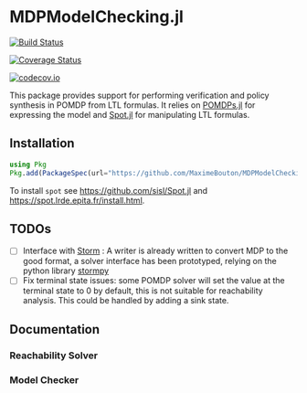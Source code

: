# MDPModelChecking.jl

[![Build Status](https://travis-ci.org/MaximeBouton/MDPModelChecking.jl.svg?branch=master)](https://travis-ci.org/MaximeBouton/MDPModelChecking.jl)

[![Coverage Status](https://coveralls.io/repos/MaximeBouton/MDPModelChecking.jl/badge.svg?branch=master&service=github)](https://coveralls.io/github/MaximeBouton/MDPModelChecking.jl?branch=master)

[![codecov.io](http://codecov.io/github/MaximeBouton/MDPModelChecking.jl/coverage.svg?branch=master)](http://codecov.io/github/MaximeBouton/MDPModelChecking.jl?branch=master)

This package provides support for performing verification and policy synthesis in POMDP from LTL formulas. It relies on [POMDPs.jl](https://github.com/JuliaPOMDP/POMDPs.jl) for expressing the model and [Spot.jl](https://github.com/sisl/Spot.jl) for manipulating LTL formulas. 


## Installation 

```julia
using Pkg
Pkg.add(PackageSpec(url="https://github.com/MaximeBouton/MDPModelChecking.jl"))
```

To install `spot` see https://github.com/sisl/Spot.jl and https://spot.lrde.epita.fr/install.html.

## TODOs

- [ ] Interface with [Storm](http://www.stormchecker.org/) : A writer is already written to convert MDP to the good format, a solver interface has been prototyped, relying on the python library  [stormpy](https://moves-rwth.github.io/stormpy/)
- [ ] Fix terminal state issues: some POMDP solver will set the value at the terminal state to 0 by default, this is not suitable for reachability analysis. This could be handled by adding a sink state.

## Documentation 

### Reachability Solver 


### Model Checker